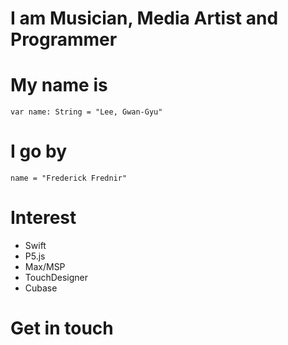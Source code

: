 # I am Musician, Media Artist and Programmer
# My name is
    var name: String = "Lee, Gwan-Gyu"    
# I go by
    name = "Frederick Frednir"
# Interest
* Swift    
* P5.js
* Max/MSP
* TouchDesigner
* Cubase

# Get in touch
